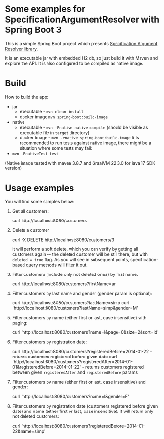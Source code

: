 Some examples for SpecificationArgumentResolver with Spring Boot 3
===============================================

This is a simple Spring Boot project which presents [Specification Argument Resolver library](https://github.com/tkaczmarzyk/specification-arg-resolver).

It is an executable jar with embedded H2 db, so just build it with Maven and explore the API.
It is also configured to be compiled as native image.

Build
=====

How to build the app:
* jar
  * executable - `mvn clean install`
  * docker image `mvn spring-boot:build-image`
* native
  * executable - `mvn -Pnative native:compile` (should be visible as executable file in `target` directory) 
  * docker image - `mvn -Pnative spring-boot:build-image`
It is recommended to run tests against native image, there might be a situation where some tests may fail:
* `mvn -PnativeTest test`

(Native image tested with maven 3.8.7 and GraalVM 22.3.0 for java 17 SDK version)


Usage examples
==============
You will find some samples below:

1. Get all customers:

   curl http://localhost:8080/customers

2. Delete a customer

   curl -X DELETE http://localhost:8080/customers/3

   it will perform a soft delete, which you can verify by getting all customers again -- the deleted customer will be still there, but with `deleted = true` flag. As you will see in subsequent points, specification-based query methods will filter it out.

3. Filter customers (include only not deleted ones) by first name:

   curl http://localhost:8080/customers?firstName=ar

4. Filter customers by last name and gender (gender param is optional):
   
   curl http://localhost:8080/customers?lastName=simp
   curl 'http://localhost:8080/customers?lastName=simp&gender=M'

5. Filter customers by name (either first or last, case insensitive) with paging:

   curl 'http://localhost:8080/customers?name=l&page=0&size=2&sort=id'

6. Filter customers by registration date:

   curl http://localhost:8080/customers?registeredBefore=2014-01-22 - returns customers registered before given date
   curl 'http://localhost:8080/customers?registeredAfter=2014-01-01&registeredBefore=2014-01-22' - returns customers registered between given `registeredAfter` and `registeredBefore` params

7. Filter customers by name (either first or last, case insensitive) and gender:

   curl 'http://localhost:8080/customers?name=l&gender=F'

8. Filter customers by registration date (customers registered before given date) and name (either first or last, case insensitive). It will return only not deleted customers:

   curl 'http://localhost:8080/customers?registeredBefore=2014-01-22&name=simp'